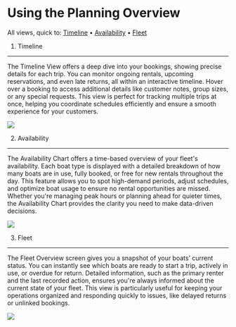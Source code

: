 # Using the Planning Overview

All views, quick to: [Timeline](#1-timeline) • [Availability](#2-availability) • [Fleet](#3-fleet)

1. Timeline

---

The Timeline View offers a deep dive into your bookings, showing precise details for each trip. You can monitor ongoing rentals, upcoming reservations, and even late returns, all within an interactive timeline. Hover over a booking to access additional details like customer notes, group sizes, or any special requests. This view is perfect for tracking multiple trips at once, helping you coordinate schedules efficiently and ensure a smooth experience for your customers.

![](https://d33v4339jhl8k0.cloudfront.net/docs/assets/5ec3f479042863474d1b00dc/images/67768a3bd641f0344ea4fcb4/file-9YGmbTs7do.png)

2. Availability

---

The Availability Chart offers a time-based overview of your fleet's availability. Each boat type is displayed with a detailed breakdown of how many boats are in use, fully booked, or free for new rentals throughout the day. This feature allows you to spot high-demand periods, adjust schedules, and optimize boat usage to ensure no rental opportunities are missed. Whether you're managing peak hours or planning ahead for quieter times, the Availability Chart provides the clarity you need to make data-driven decisions.

![](https://d33v4339jhl8k0.cloudfront.net/docs/assets/5ec3f479042863474d1b00dc/images/67768a43ee16567e6d40e969/file-rEZO2Fy1Bc.png)

3. Fleet

---

The Fleet Overview screen gives you a snapshot of your boats’ current status. You can instantly see which boats are ready to start a trip, actively in use, or overdue for return. Detailed information, such as the primary renter and the last recorded action, ensures you're always informed about the current state of your fleet. This view is particularly useful for keeping your operations organized and responding quickly to issues, like delayed returns or unlinked bookings.

![](https://d33v4339jhl8k0.cloudfront.net/docs/assets/5ec3f479042863474d1b00dc/images/67768a4b7aa7755adceaea1d/file-g23EHoyZRz.png)
